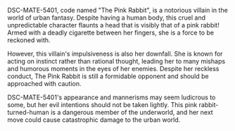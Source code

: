 DSC-MATE-5401, code named "The Pink Rabbit", is a notorious villain in the world of urban fantasy. Despite having a human body, this cruel and unpredictable character flaunts a head that is visibly that of a pink rabbit! Armed with a deadly cigarette between her fingers, she is a force to be reckoned with.

However, this villain's impulsiveness is also her downfall. She is known for acting on instinct rather than rational thought, leading her to many mishaps and humorous moments in the eyes of her enemies. Despite her reckless conduct, The Pink Rabbit is still a formidable opponent and should be approached with caution.

DSC-MATE-5401's appearance and mannerisms may seem ludicrous to some, but her evil intentions should not be taken lightly. This pink rabbit-turned-human is a dangerous member of the underworld, and her next move could cause catastrophic damage to the urban world.